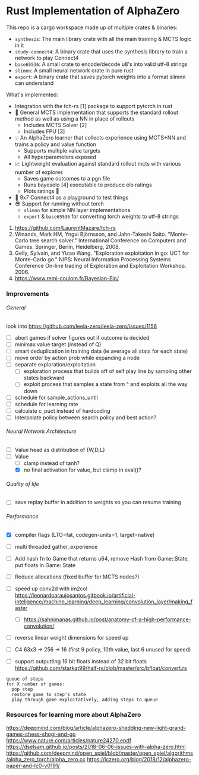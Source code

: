 # Rust Implementation of AlphaZero

This repo is a cargo workspace made up of multiple crates & binaries:

- `synthesis`: The main library crate with all the main training & MCTS logic in it
- `study-connect4`: A binary crate that uses the synthesis library to train a network to play Connect4
- `base65536`: A small crate to encode/decode u8's into valid utf-8 strings
- `slimnn`: A small neural network crate in pure rust
- `export`: A binary crate that saves pytorch weights into a format slimnn can understand

What's implemented:
- Integration with the tch-rs [1] package to support pytorch in rust
- 💪 General MCTS implementation that supports the standard rollout method as well as using a NN in place of rollouts
  - Includes MCTS Solver [2]
  - Includes FPU [3]
- 💡 An AlphaZero learner that collects experience using MCTS+NN and trains a policy and value function
  - Supports multiple value targets
  - All hyperparameters exposed
- 📈 Lightweight evaluation against standard rollout mcts with various number of explores
  - Saves game outcomes to a pgn file
  - Runs bayeselo [4] executable to produce elo ratings
  - Plots ratings 🎉
- 🎲 9x7 Connect4 as a playground to test things
- 😎 Support for running without torch
  - `slimnn` for simple NN layer implementations
  - `export` & `base65536` for converting torch weights to utf-8 strings

1. https://github.com/LaurentMazare/tch-rs
2. Winands, Mark HM, Yngvi Björnsson, and Jahn-Takeshi Saito. "Monte-Carlo tree search solver." International Conference on Computers and Games. Springer, Berlin, Heidelberg, 2008.
3. Gelly, Sylvain, and Yizao Wang. "Exploration exploitation in go: UCT for Monte-Carlo go." NIPS: Neural Information Processing Systems Conference On-line trading of Exploration and Exploitation Workshop. 2006.
4. https://www.remi-coulom.fr/Bayesian-Elo/

### Improvements

###### General

look into https://github.com/leela-zero/leela-zero/issues/1156

- [ ] abort games if solver figures out if outcome is decided
- [ ] minimax value target (instead of Q)
- [ ] smart deduplication in training data (ie average all stats for each state)
- [ ] move order by action prob while expanding a node
- [ ] separate exploration/exploitation
  - [ ] exploration process that builds off of self play line by sampling other states backward
  - [ ] exploit process that samples a state from ^ and exploits all the way down
- [ ] schedule for sample_actions_until
- [ ] schedule for learning rate
- [ ] calculate c_puct instead of hardcoding
- [ ] Interpolate policy between search policy and best action?

###### Neural Network Architecture
- [ ] Value head as distribution of {W,D,L}
- [ ] Value
  - [ ] clamp instead of tanh?
  - [x] no final activation for value, but clamp in eval()?

###### Quality of life
- [ ] save replay buffer in addition to weights so you can resume training

###### Performance
- [x] compiler flags (LTO=fat, codegen-units=1, target=native)
- [ ] multi threaded gather_experience
- [ ] Add hash fn to Game that returns u64, remove Hash from Game::State, put floats in Game::State
- [ ] Reduce allocations (fixed buffer for MCTS nodes?)
- [ ] speed up conv2d with im2col https://leonardoaraujosantos.gitbook.io/artificial-inteligence/machine_learning/deep_learning/convolution_layer/making_faster
  - [ ] https://sahnimanas.github.io/post/anatomy-of-a-high-performance-convolution/
- [ ] reverse linear weight dimensions for speed up
- [ ] C4 63x3 -> 256 -> 16 (first 9 policy, 10th value, last 6 unused for speed)
- [ ] support outputting 16 bit floats instead of 32 bit floats https://github.com/starkat99/half-rs/blob/master/src/bfloat/convert.rs


```
queue of steps
for X number of games:
  pop step
  restore game to step's state
  play through game exploitatively, adding steps to queue
```

### Resources for learning more about AlphaZero

https://deepmind.com/blog/article/alphazero-shedding-new-light-grand-games-chess-shogi-and-go
https://www.nature.com/articles/nature24270.epdf
https://dselsam.github.io/posts/2018-06-06-issues-with-alpha-zero.html
https://github.com/deepmind/open_spiel/blob/master/open_spiel/algorithms/alpha_zero_torch/alpha_zero.cc
https://lczero.org/blog/2018/12/alphazero-paper-and-lc0-v0191/
